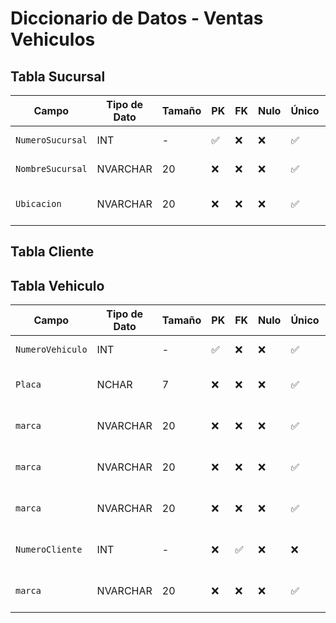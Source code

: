 # Diccionario de Datos - Ventas Vehiculos

## Tabla Sucursal

| Campo           | Tipo de Dato | Tamaño | PK  | FK  | Nulo | Único | Restricciones / CHECK                      | Referencia a                    | Descripción                             |
|----------------|--------------|--------|-----|-----|------|--------|--------------------------------------------|----------------------------------|-----------------------------------------|
| `NumeroSucursal`     | INT          | -      | ✅  | ❌  | ❌   | ✅     |           -                            | -                                | Identificador de sucursal               |
| `NombreSucursal`        | NVARCHAR      | 20   | ❌  | ❌  | ❌   | ✅     | -            | -                                | Nombre de la sucursal          |
| `Ubicacion`          | NVARCHAR          | 20      | ❌  | ❌  | ❌   | ✅     | -         | -                                | Ubicacion de la Sucursal                        |


## Tabla Cliente


## Tabla Vehiculo
| Campo           | Tipo de Dato | Tamaño | PK  | FK  | Nulo | Único | Restricciones / CHECK                      | Referencia a                    | Descripción                             |
|----------------|--------------|--------|-----|-----|------|--------|--------------------------------------------|----------------------------------|-----------------------------------------|
| `NumeroVehiculo`     | INT          | -      | ✅  | ❌  | ❌   | ✅     |           -                            | -                                | Identificador del vehiculo               |
| `Placa`        | NCHAR      | 7   | ❌  | ❌  | ❌   | ✅     | -            | -                                | Numero de placa del vehiculo          |
| `marca`          | NVARCHAR          | 20      | ❌  | ❌  | ❌   | ✅     | -         | -                                | Ubicacion de la Sucursal                        |
| `marca`          | NVARCHAR          | 20      | ❌  | ❌  | ❌   | ✅     | -         | -                                | Ubicacion de la Sucursal                        |
| `marca`          | NVARCHAR          | 20      | ❌  | ❌  | ❌   | ✅     | -         | -                                | Ubicacion de la Sucursal                        |
| `NumeroCliente`          | INT         | -     | ❌  | ✅  | ❌   |❌      | Cliente(NumeroCliente)    | -                                | Cliente que rento el vehiculo                        |
| `marca`          | NVARCHAR          | 20      | ❌  | ❌  | ❌   | ✅     | -         | -                                | Ubicacion de la Sucursal                        |